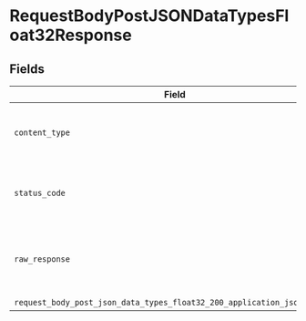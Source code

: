 # RequestBodyPostJSONDataTypesFloat32Response


## Fields

| Field                                                                                                                                               | Type                                                                                                                                                | Required                                                                                                                                            | Description                                                                                                                                         |
| --------------------------------------------------------------------------------------------------------------------------------------------------- | --------------------------------------------------------------------------------------------------------------------------------------------------- | --------------------------------------------------------------------------------------------------------------------------------------------------- | --------------------------------------------------------------------------------------------------------------------------------------------------- |
| `content_type`                                                                                                                                      | *str*                                                                                                                                               | :heavy_check_mark:                                                                                                                                  | HTTP response content type for this operation                                                                                                       |
| `status_code`                                                                                                                                       | *int*                                                                                                                                               | :heavy_check_mark:                                                                                                                                  | HTTP response status code for this operation                                                                                                        |
| `raw_response`                                                                                                                                      | [requests.Response](https://requests.readthedocs.io/en/latest/api/#requests.Response)                                                               | :heavy_minus_sign:                                                                                                                                  | Raw HTTP response; suitable for custom response parsing                                                                                             |
| `request_body_post_json_data_types_float32_200_application_json_object`                                                                             | [Optional[RequestBodyPostJSONDataTypesFloat32200ApplicationJSON]](../../models/operations/requestbodypostjsondatatypesfloat32200applicationjson.md) | :heavy_minus_sign:                                                                                                                                  | OK                                                                                                                                                  |